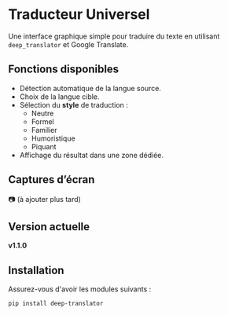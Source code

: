 # Traducteur Universel

Une interface graphique simple pour traduire du texte en utilisant `deep_translator` et Google Translate.

## Fonctions disponibles

- Détection automatique de la langue source.
- Choix de la langue cible.
- Sélection du **style** de traduction :
  - Neutre
  - Formel
  - Familier
  - Humoristique
  - Piquant
- Affichage du résultat dans une zone dédiée.

## Captures d’écran

📷 (à ajouter plus tard)

## Version actuelle

**v1.1.0**

## Installation

Assurez-vous d'avoir les modules suivants :

```bash
pip install deep-translator
